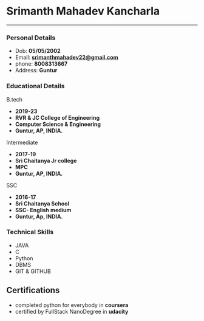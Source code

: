 # Srimanth Mahadev Kancharla
----------------------------
### Personal Details
- Dob: **05/05/2002**
- Email: **srimanthmahadev22@gmail.com**
- phone: **8008313667**
- Address: **Guntur**

### Educational Details
B.tech 
 - **2019-23**
 - **RVR & JC College of Engineering**
 - **Computer Science & Engineering**
 - **Guntur, AP, INDIA.**

Intermediate
  - **2017-19**
  - **Sri Chaitanya Jr college**
  - **MPC**
  - **Guntur, AP, INDIA.**

SSC
  - **2016-17**
  - **Sri Chaitanya School**
  - **SSC- English medium**
  - **Guntur, Ap, INDIA.**

### Technical Skills
  - JAVA
  - C
  - Python
  - DBMS
  - GIT & GITHUB

## Certifications
  - completed python for everybody in **coursera**
  - certified by FullStack NanoDegree in **udacity**
